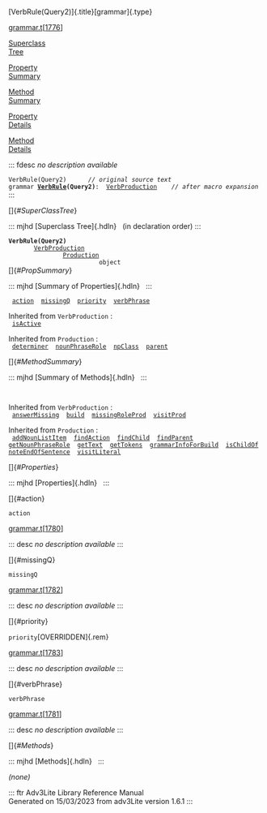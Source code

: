 [VerbRule(Query2)]{.title}[grammar]{.type}

[grammar.t](../file/grammar.t.html)\[[1776](../source/grammar.t.html#1776)\]

[Superclass\
Tree](#_SuperClassTree_)

[Property\
Summary](#_PropSummary_)

[Method\
Summary](#_MethodSummary_)

[Property\
Details](#_Properties_)

[Method\
Details](#_Methods_)

::: fdesc
*no description available*

`VerbRule(Query2)      `*`// original source text`*\
`grammar `**[`VerbRule`](../object/VerbRule.html)`(Query2)`**` :   `[`VerbProduction`](../object/VerbProduction.html)`      `*`// after macro expansion`*
:::

[]{#_SuperClassTree_}

::: mjhd
[Superclass Tree]{.hdln}   (in declaration order)
:::

**`VerbRule(Query2)`**\
`         `[`VerbProduction`](../object/VerbProduction.html)\
`                 `[`Production`](../object/Production.html)\
`                         object`\
[]{#_PropSummary_}

::: mjhd
[Summary of Properties]{.hdln}  
:::

` `[`action`](#action)`  `[`missingQ`](#missingQ)`  `[`priority`](#priority)`  `[`verbPhrase`](#verbPhrase)`  `

Inherited from `VerbProduction` :\
` `[`isActive`](../object/VerbProduction.html#isActive)`  `

Inherited from `Production` :\
` `[`determiner`](../object/Production.html#determiner)`  `[`nounPhraseRole`](../object/Production.html#nounPhraseRole)`  `[`npClass`](../object/Production.html#npClass)`  `[`parent`](../object/Production.html#parent)`  `

[]{#_MethodSummary_}

::: mjhd
[Summary of Methods]{.hdln}  
:::

` `

Inherited from `VerbProduction` :\
` `[`answerMissing`](../object/VerbProduction.html#answerMissing)`  `[`build`](../object/VerbProduction.html#build)`  `[`missingRoleProd`](../object/VerbProduction.html#missingRoleProd)`  `[`visitProd`](../object/VerbProduction.html#visitProd)`  `

Inherited from `Production` :\
` `[`addNounListItem`](../object/Production.html#addNounListItem)`  `[`findAction`](../object/Production.html#findAction)`  `[`findChild`](../object/Production.html#findChild)`  `[`findParent`](../object/Production.html#findParent)`  `[`getNounPhraseRole`](../object/Production.html#getNounPhraseRole)`  `[`getText`](../object/Production.html#getText)`  `[`getTokens`](../object/Production.html#getTokens)`  `[`grammarInfoForBuild`](../object/Production.html#grammarInfoForBuild)`  `[`isChildOf`](../object/Production.html#isChildOf)`  `[`noteEndOfSentence`](../object/Production.html#noteEndOfSentence)`  `[`visitLiteral`](../object/Production.html#visitLiteral)`  `

[]{#_Properties_}

::: mjhd
[Properties]{.hdln}  
:::

[]{#action}

`action`

[grammar.t](../file/grammar.t.html)\[[1780](../source/grammar.t.html#1780)\]

::: desc
*no description available*
:::

[]{#missingQ}

`missingQ`

[grammar.t](../file/grammar.t.html)\[[1782](../source/grammar.t.html#1782)\]

::: desc
*no description available*
:::

[]{#priority}

`priority`[OVERRIDDEN]{.rem}

[grammar.t](../file/grammar.t.html)\[[1783](../source/grammar.t.html#1783)\]

::: desc
*no description available*
:::

[]{#verbPhrase}

`verbPhrase`

[grammar.t](../file/grammar.t.html)\[[1781](../source/grammar.t.html#1781)\]

::: desc
*no description available*
:::

[]{#_Methods_}

::: mjhd
[Methods]{.hdln}  
:::

*(none)*

::: ftr
Adv3Lite Library Reference Manual\
Generated on 15/03/2023 from adv3Lite version 1.6.1
:::
